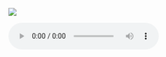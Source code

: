 


![](https://onedrive.gimhoy.com/sharepoint/aHR0cHM6Ly92ZXJuYWxsb3ZlLW15LnNoYXJlcG9pbnQuY29tLzppOi9nL3BlcnNvbmFsL3ZlcmFub19iZXN1bm55X3RvcC9FWW5lTEs1N0NkRktxY0ZoRVpLMXpSd0JBOVd3b2U5eXcwRWRnc2Y2aWhNSE9nP2U9d1lJNDVy.jpg)

<audio src="https://onedrive.gimhoy.com/sharepoint/aHR0cHM6Ly92ZXJuYWxsb3ZlLW15LnNoYXJlcG9pbnQuY29tLzp1Oi9nL3BlcnNvbmFsL3ZlcmFub19iZXN1bm55X3RvcC9FVks5X3pmRE0tOUhuZUNYbW9zb0lwOEJOMnlQUUNrOGFzbHc2VTF0WTVENndBP2U9YnN6MGhY.mp3" loop controls></audio>


